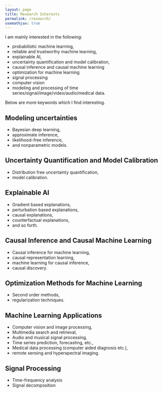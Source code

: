 ```yaml
---
layout: page
title: Research Interests
permalink: /research/
usemathjax: true
---
```


I am mainly interested in the following:
- probabilistic machine learning,
- reliable and trustworthy machine learning,
- explainable AI,
- uncertainty quantification and model calibration,
- causal inference and causal machine learning
- optimization for machine learning
- signal processing
- computer vision
- modeling and processing of time series/signal/image/video/audio/medical data.

Below are more keywords which I find interesting.

Modeling uncertainties
--
- Bayesian deep learning,
- approximate inference,
- likelihood-free inference,
- and nonparametric models.

Uncertainty Quantification and Model Calibration
--
- Distribution free uncertainty quantification,
- model calibration.

Explainable AI
--
- Gradient based explanations,
- perturbation based explanations,
- causal explanations,
- counterfactual explanations,
- and so forth.

Causal Inference and Causal Machine Learning
--
- Causal inference for machine learning,
- causal representation learning,
- machine learning for causal inference,
- causal discovery.

Optimization Methods for Machine Learning
--
- Second order methods,
- regularization techniques.

Machine Learning Applications
--
- Computer vision and image processing,
- Multimedia search and retrieval,
- Audio and musical signal processing,
- Time series prediction, forecasting, etc.,
- Medical data processing (computer aided diagnosis etc.),
- remote sensing and hyperspectral imaging.

Signal Processing
--
- Time-frequency analysis
- Signal decomposition

<!---
This is the base Jekyll theme. You can find out more info about customizing your Jekyll theme, as well as basic Jekyll usage documentation at [jekyllrb.com](https://jekyllrb.com/)

You can find the source code for the Jekyll new theme at:
{% include icon-github.html username="jekyll" %} /
[minima](https://github.com/jekyll/minima)

You can find the source code for Jekyll at
{% include icon-github.html username="jekyll" %} /
[jekyll](https://github.com/jekyll/jekyll)
--->
